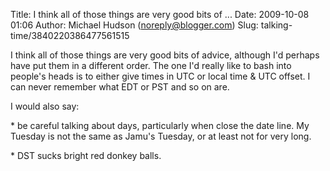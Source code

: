 Title: I think all of those things are very good bits of ...
Date: 2009-10-08 01:06
Author: Michael Hudson (noreply@blogger.com)
Slug: talking-time/3840220386477561515

I think all of those things are very good bits of advice, although I'd
perhaps have put them in a different order. The one I'd really like to
bash into people's heads is to either give times in UTC or local time &
UTC offset. I can never remember what EDT or PST and so on are.  
  
I would also say:  
  
\* be careful talking about days, particularly when close the date
line. My Tuesday is not the same as Jamu's Tuesday, or at least not for
very long.  
  
\* DST sucks bright red donkey balls.

